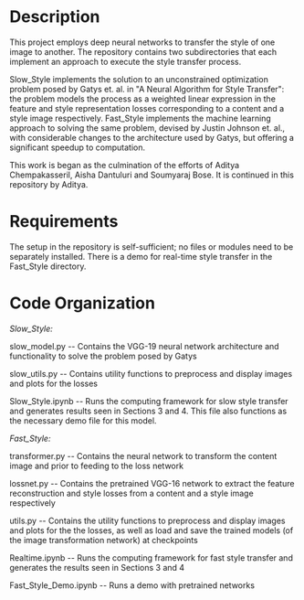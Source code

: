 Description
===========
This project employs deep neural networks to transfer the style of one image to another. The repository contains two subdirectories that each implement an approach to execute the style transfer process. 

Slow_Style implements the solution to an unconstrained optimization problem posed by Gatys et. al. in "A Neural Algorithm for Style Transfer": the problem models the process as a weighted linear expression in the feature and style representation losses corresponding to a content and a style image respectively. Fast_Style implements the machine learning approach to solving the same problem, devised by Justin Johnson et. al., with considerable changes to the architecture used by Gatys, but offering a significant speedup to computation.

This work is began as the culmination of the efforts of Aditya Chempakasseril, Aisha Dantuluri and Soumyaraj Bose. It is continued in this repository by Aditya.

Requirements
============
The setup in the repository is self-sufficient; no files or modules need to be separately installed. There is a demo for real-time style transfer in the Fast_Style directory.

Code Organization
=================
*Slow_Style:*

slow_model.py     --  Contains the VGG-19 neural network architecture and functionality to solve the problem posed by Gatys

slow_utils.py     --  Contains utility functions to preprocess and display images and plots for the losses

Slow_Style.ipynb  --  Runs the computing framework for slow style transfer and generates results seen in Sections 3 and 4. This file also functions as the necessary demo file for this model.

*Fast_Style:*

transformer.py    --  Contains the neural network to transform the content image and prior to feeding to the loss network

lossnet.py        --  Contains the pretrained VGG-16 network to extract the feature reconstruction and style losses from a content and a style image respectively

utils.py          --  Contains the utility functions to preprocess and display images and plots for the the losses, as well as load and save the trained models (of the image transformation network) at checkpoints

Realtime.ipynb    --  Runs the computing framework for fast style transfer and generates the results seen in Sections 3 and 4

Fast_Style_Demo.ipynb -- Runs a demo with pretrained networks
